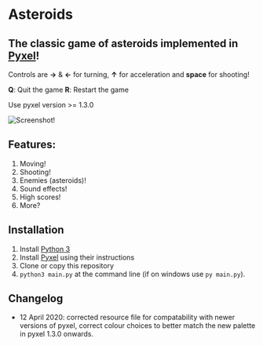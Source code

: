 # Asteroids #
## The classic game of asteroids implemented in [Pyxel](https://github.com/kitao/pyxel)! ##

Controls are **→** & **←** for turning, **↑** for acceleration and **space** for shooting! 

**Q**: Quit the game
**R**: Restart the game

Use pyxel version >= 1.3.0

![Screenshot!](https://github.com/timbledum/asteroids/blob/master/asteroids.gif)

## Features: ##

1. Moving!
2. Shooting!
3. Enemies (asteroids)!
4. Sound effects!
5. High scores!
6. More?

## Installation ##

1. Install [Python 3](https://www.python.org)
2. Install [Pyxel](https://github.com/kitao/pyxel) using their instructions
3. Clone or copy this repository
4. `python3 main.py` at the command line (if on windows use `py main.py`).


## Changelog ##

* 12 April 2020: corrected resource file for compatability with newer versions of pyxel, correct colour choices to better match the new palette in pyxel 1.3.0 onwards.